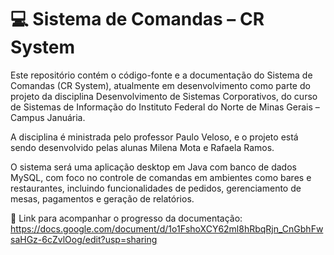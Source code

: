 <h1>💻 Sistema de Comandas – CR System</h1>
Este repositório contém o código-fonte e a documentação do Sistema de Comandas (CR System), atualmente em desenvolvimento como parte do projeto da disciplina Desenvolvimento de Sistemas Corporativos, do curso de Sistemas de Informação do Instituto Federal do Norte de Minas Gerais – Campus Januária.

A disciplina é ministrada pelo professor Paulo Veloso, e o projeto está sendo desenvolvido pelas alunas Milena Mota e Rafaela Ramos.

O sistema será uma aplicação desktop em Java com banco de dados MySQL, com foco no controle de comandas em ambientes como bares e restaurantes, 
incluindo funcionalidades de pedidos, gerenciamento de mesas, pagamentos e geração de relatórios.

🔗 Link para acompanhar o progresso da documentação: https://docs.google.com/document/d/1o1FshoXCY62ml8hRbqRjn_CnGbhFwsaHGz-6cZvlOog/edit?usp=sharing
